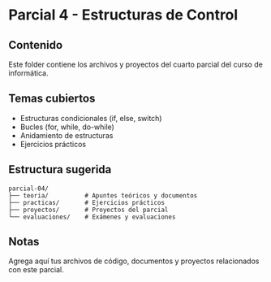 # Parcial 4 - Estructuras de Control

## Contenido
Este folder contiene los archivos y proyectos del cuarto parcial del curso de informática.

## Temas cubiertos
- Estructuras condicionales (if, else, switch)
- Bucles (for, while, do-while)
- Anidamiento de estructuras
- Ejercicios prácticos

## Estructura sugerida
```
parcial-04/
├── teoria/          # Apuntes teóricos y documentos
├── practicas/       # Ejercicios prácticos
├── proyectos/       # Proyectos del parcial
└── evaluaciones/    # Exámenes y evaluaciones
```

## Notas
Agrega aquí tus archivos de código, documentos y proyectos relacionados con este parcial.